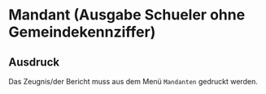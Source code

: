 ﻿# Mandant (Ausgabe Schueler ohne Gemeindekennziffer)

## Ausdruck

Das Zeugnis/der Bericht muss aus dem Menü `Mandanten` gedruckt werden.